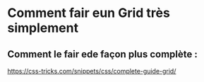 # Comment fair eun Grid très simplement

## Comment le fair ede façon plus complète : 
https://css-tricks.com/snippets/css/complete-guide-grid/
